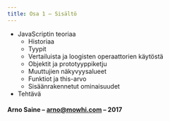 ```yaml
---
title: Osa 1 – Sisältö
---
```


* JavaScriptin teoriaa
  * Historiaa
  * Tyypit
  * Vertailuista ja loogisten operaattorien käytöstä
  * Objektit ja prototyyppiketju
  * Muuttujien näkyvyysalueet
  * Funktiot ja this-arvo
  * Sisäänrakennetut ominaisuudet
* Tehtävä

#### Arno Saine – [arno@mowhi.com](mailto:arno@mowhi.com) – 2017
